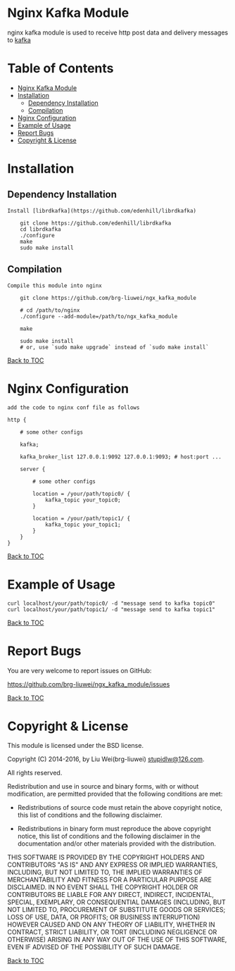 Nginx Kafka Module
====

nginx kafka module is used to receive http post data and delivery messages to [kafka](http://kafka.apache.org/)

Table of Contents
====

* [Nginx Kafka Module](#nginx-kafka-module)
* [Installation](#installation)
    * [Dependency Installation](#dependency-installation)
    * [Compilation](#compilation)
* [Nginx Configuration](#nginx-configuration)
* [Example of Usage](#example-of-usage)
* [Report Bugs](#report-bugs)
* [Copyright & License](#copyright--license)

Installation
====

Dependency Installation
----

    Install [librdkafka](https://github.com/edenhill/librdkafka)

        git clone https://github.com/edenhill/librdkafka
        cd librdkafka
        ./configure
        make
        sudo make install

Compilation
----

    Compile this module into nginx

        git clone https://github.com/brg-liuwei/ngx_kafka_module

        # cd /path/to/nginx
        ./configure --add-module=/path/to/ngx_kafka_module

        make

        sudo make install
        # or, use `sudo make upgrade` instead of `sudo make install`

[Back to TOC](#table-of-contents)

Nginx Configuration
====

    add the code to nginx conf file as follows

    http {

        # some other configs

        kafka;

        kafka_broker_list 127.0.0.1:9092 127.0.0.1:9093; # host:port ...

        server {

            # some other configs

            location = /your/path/topic0/ {
                kafka_topic your_topic0;
            }

            location = /your/path/topic1/ {
                kafka_topic your_topic1;
            }
        }
    }


[Back to TOC](#table-of-contents)

Example of Usage
====

    curl localhost/your/path/topic0/ -d "message send to kafka topic0"
    curl localhost/your/path/topic1/ -d "message send to kafka topic1"

[Back to TOC](#table-of-contents)

Report Bugs
====

You are very welcome to report issues on GitHub:

https://github.com/brg-liuwei/ngx_kafka_module/issues

[Back to TOC](#table-of-contents)

Copyright & License
====

This module is licensed under the BSD license.

Copyright (C) 2014-2016, by Liu Wei(brg-liuwei) stupidlw@126.com.

All rights reserved.

Redistribution and use in source and binary forms, with or without modification, are permitted provided that the following conditions are met:

* Redistributions of source code must retain the above copyright notice, this list of conditions and the following disclaimer.

* Redistributions in binary form must reproduce the above copyright notice, this list of conditions and the following disclaimer in the documentation and/or other materials provided with the distribution.

THIS SOFTWARE IS PROVIDED BY THE COPYRIGHT HOLDERS AND CONTRIBUTORS "AS IS" AND ANY EXPRESS OR IMPLIED WARRANTIES, INCLUDING, BUT NOT LIMITED TO, THE IMPLIED WARRANTIES OF MERCHANTABILITY AND FITNESS FOR A PARTICULAR PURPOSE ARE DISCLAIMED. IN NO EVENT SHALL THE COPYRIGHT HOLDER OR CONTRIBUTORS BE LIABLE FOR ANY DIRECT, INDIRECT, INCIDENTAL, SPECIAL, EXEMPLARY, OR CONSEQUENTIAL DAMAGES (INCLUDING, BUT NOT LIMITED TO, PROCUREMENT OF SUBSTITUTE GOODS OR SERVICES; LOSS OF USE, DATA, OR PROFITS; OR BUSINESS INTERRUPTION) HOWEVER CAUSED AND ON ANY THEORY OF LIABILITY, WHETHER IN CONTRACT, STRICT LIABILITY, OR TORT (INCLUDING NEGLIGENCE OR OTHERWISE) ARISING IN ANY WAY OUT OF THE USE OF THIS SOFTWARE, EVEN IF ADVISED OF THE POSSIBILITY OF SUCH DAMAGE.

[Back to TOC](#table-of-contents)
